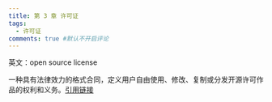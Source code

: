 ```yaml
---
title: 第 3 章 许可证
tags:
  - 许可证
comments: true #默认不开启评论
---
```

英文：open source license

一种具有法律效力的格式合同，定义用户自由使用、修改、复制或分发开源许可作品的权利和义务。[引用链接](https://github.com/kaiyuanshe/ONES/wiki/1269-Terminology-and-overview#313)

